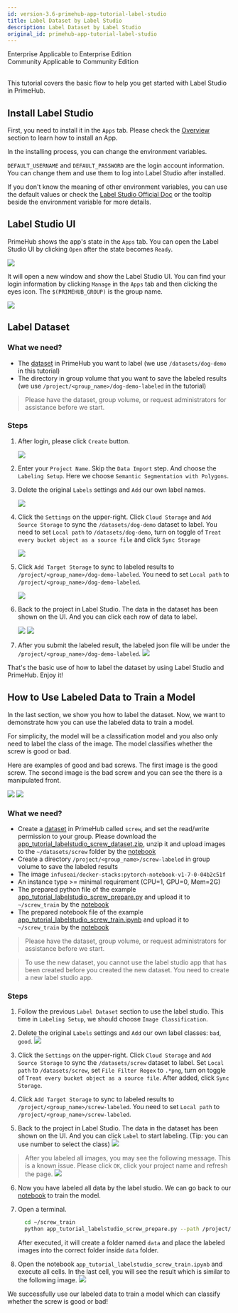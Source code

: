 ```yaml
---
id: version-3.6-primehub-app-tutorial-label-studio
title: Label Dataset by Label Studio
description: Label Dataset by Label Studio
original_id: primehub-app-tutorial-label-studio
---
```

<div class="label-sect">
  <div class="ee-only tooltip">Enterprise
    <span class="tooltiptext">Applicable to Enterprise Edition</span>
  </div>
  <div class="ce-only tooltip">Community
    <span class="tooltiptext">Applicable to Community Edition</span>
  </div>
</div>
<br>

This tutorial covers the basic flow to help you get started with Label Studio in PrimeHub.

## Install Label Studio
First, you need to install it in the `Apps` tab. Please check the [Overview](primehub-app) section to learn how to install an App. 

In the installing process, you can change the environment variables.

`DEFAULT_USERNAME` and `DEFAULT_PASSWORD` are the login account information. You can change them and use them to log into Label Studio after installed.

If you don't know the meaning of other environment variables, you can use the default values or check the [Label Studio Official Doc](https://github.com/heartexlabs/label-studio/blob/master/docs/source/guide/start.md) or the tooltip beside the environment variable for more details.

## Label Studio UI
PrimeHub shows the app's state in the `Apps` tab. You can open the Label Studio UI by clicking `Open` after the state becomes `Ready`.

![](assets/app_tutorial_labelstudio_login_page.png)

It will open a new window and show the Label Studio UI. You can find your login information by clicking `Manage` in the `Apps` tab and then clicking the eyes icon. The `$(PRIMEHUB_GROUP)` is the group name.

![](assets/app_tutorial_labelstudio_login_info.png)

## Label Dataset
### What we need?

- The [dataset](guide_manual/admin-dataset) in PrimeHub you want to label (we use `/datasets/dog-demo` in this tutorial)
- The directory in group volume that you want to save the labeled results (we use `/project/<group_name>/dog-demo-labeled` in the tutorial)

>Please have the dataset, group volume, or request administrators for assistance before we start.

### Steps

1. After login, please click `Create` button.

    ![](assets/app_tutorial_labelstudio_create.png)

2. Enter your `Project Name`. Skip the `Data Import` step. And choose the `Labeling Setup`. Here we choose `Semantic Segmentation with Polygons`.

3. Delete the original `Labels` settings and `Add` our own label names.

    ![](assets/app_tutorial_labelstudio_labeling_setup.png)

4. Click the `Settings` on the upper-right. Click `Cloud Storage` and `Add Source Storage` to sync the `/datasets/dog-demo` dataset to label. You need to set `Local path` to `/datasets/dog-demo`, turn on toggle of `Treat every bucket object as a source file` and click `Sync Storage`

    ![](assets/app_tutorial_labelstudio_sync_source.gif)

5. Click `Add Target Storage` to sync to labeled results to `/project/<group_name>/dog-demo-labeled`. You need to set `Local path` to `/project/<group_name>/dog-demo-labeled`.

    ![](assets/app_tutorial_labelstudio_sync_target.gif)

6. Back to the project in Label Studio. The data in the dataset has been shown on the UI. And you can click each row of data to label.

    ![](assets/app_tutorial_labelstudio_sync_result.png)
    ![](assets/app_tutorial_labelstudio_labeled.png)

7. After you submit the labeled result, the labeled json file will be under the `/project/<group_name>/dog-demo-labeled`.
    ![](assets/app_tutorial_labelstudio_labeled_json.png)

That's the basic use of how to label the dataset by using Label Studio and PrimeHub. Enjoy it!

## How to Use Labeled Data to Train a Model

In the last section, we show you how to label the dataset. Now, we want to demonstrate how you can use the labeled data to train a model.

For simplicity, the model will be a classification model and you also only need to label the class of the image. The model classifies whether the screw is good or bad.

Here are examples of good and bad screws. The first image is the good screw. The second image is the bad screw and you can see the there is a manipulated front.

![](assets/app_tutorial_labelstudio_screw_good.png)
![](assets/app_tutorial_labelstudio_screw_bad.png)

### What we need?

- Create a [dataset](guide_manual/admin-dataset) in PrimeHub called `screw`, and set the read/write permission to your group. Please download the [app_tutorial_labelstudio_screw_dataset.zip](assets/app_tutorial_labelstudio_screw_dataset.zip), unzip it and upload images to the `~/datasets/screw` folder by the [notebook](quickstart/launch-project)
- Create a directory `/project/<group_name>/screw-labeled` in group volume to save the labeled results
- The image `infuseai/docker-stacks:pytorch-notebook-v1-7-0-04b2c51f`
- An instance type >= minimal requirement (CPU=1, GPU=0, Mem=2G)
- The prepared python file of the example [app_tutorial_labelstudio_screw_prepare.py](assets/app_tutorial_labelstudio_screw_prepare.py) and upload it to `~/screw_train` by the [notebook](quickstart/launch-project)
- The prepared notebook file of the example [app_tutorial_labelstudio_screw_train.ipynb](assets/app_tutorial_labelstudio_screw_train.ipynb) and upload it to `~/screw_train` by the [notebook](quickstart/launch-project)

>Please have the dataset, group volume, or request administrators for assistance before we start.

>To use the new dataset, you cannot use the label studio app that has been created before you created the new dataset. You need to create a new label studio app.

### Steps

1. Follow the previous `Label Dataset` section to use the label studio. This time in `Labeling Setup`, we should choose `Image Classification`.

2. Delete the original `Labels` settings and `Add` our own label classes: `bad`, `good`.
    ![](assets/app_tutorial_labelstudio_screw_label_classes.png)

3. Click the `Settings` on the upper-right. Click `Cloud Storage` and `Add Source Storage` to sync the `/datasets/screw` dataset to label. Set `Local path` to `/datasets/screw`, set `File Filter Regex` to `.*png`, turn on toggle of `Treat every bucket object as a source file`. After added, click `Sync Storage`.

4. Click `Add Target Storage` to sync to labeled results to `/project/<group_name>/screw-labeled`. You need to set `Local path` to `/project/<group_name>/screw-labeled`.

5. Back to the project in Label Studio. The data in the dataset has been shown on the UI. And you can click `Label` to start labeling. (Tip: you can use number to select the class)
    ![](assets/app_tutorial_labelstudio_screw_label_start.png)

> After you labeled all images, you may see the following message. This is a known issue. Please click `OK`, click your project name and refresh the page.
    ![](assets/app_tutorial_labelstudio_screw_label_completed.png)

6. Now you have labeled all data by the label studio. We can go back to our [notebook](quickstart/launch-project) to train the model.

7. Open a terminal.
    ```bash
      cd ~/screw_train
      python app_tutorial_labelstudio_screw_prepare.py --path /project/<group_name>/screw-labeled/
    ```
    After executed, it will create a folder named `data` and place the labeled images into the correct folder inside `data` folder.

8. Open the notebook `app_tutorial_labelstudio_screw_train.ipynb` and execute all cells. In the last cell, you will see the result which is similar to the following image. 
    ![](assets/app_tutorial_labelstudio_screw_train_completed.png)

We successfully use our labeled data to train a model which can classify whether the screw is good or bad!